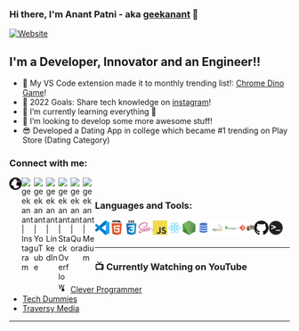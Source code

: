 ### Hi there, I'm Anant Patni - aka [geekanant][website] 👋

[![Website](https://img.shields.io/website?label=anantpatni.com&style=for-the-badge&url=https://www.anantpatni.com)](https://www.anantpatni.com)

## I'm a Developer, Innovator and an Engineer!!

- 🔭 My VS Code extension made it to monthly trending list!: [Chrome Dino Game][extension]!
- 🥅 2022 Goals: Share tech knowledge on [instagram][Instagram]!
- 🌱 I’m currently learning everything 🤣
- 👯 I’m looking to develop some more awesome stuff!
- 😎 Developed a Dating App in college which became #1 trending on Play Store (Dating Category)


### Connect with me:

[<img align="left" alt="anantpatni.com" width="22px" src="https://raw.githubusercontent.com/iconic/open-iconic/master/svg/globe.svg" />][website]
[<img align="left" alt="geekanant | Instagram" width="22px" src="https://cdn.jsdelivr.net/npm/simple-icons@v3/icons/instagram.svg" />][instagram]
[<img align="left" alt="geekanant | YouTube" width="22px" src="https://cdn.jsdelivr.net/npm/simple-icons@v3/icons/youtube.svg" />][youtube]
[<img align="left" alt="geekanant | LinkedIn" width="22px" src="https://cdn.jsdelivr.net/npm/simple-icons@v3/icons/linkedin.svg" />][linkedin]
[<img align="left" alt="geekanant | Stack Overflow" width="22px" src="https://cdn.jsdelivr.net/npm/simple-icons@v3/icons/stackoverflow.svg" />][stackoverflow]
[<img align="left" alt="geekanant | Quora" width="22px" src="https://cdn.jsdelivr.net/npm/simple-icons@v3/icons/quora.svg" />][quora]
[<img align="left" alt="geekanant | Medium" width="22px" src="https://cdn.jsdelivr.net/npm/simple-icons@v3/icons/medium.svg" />][medium]

<br />

### Languages and Tools:

<img align="left" alt="Visual Studio Code" width="26px" src="https://raw.githubusercontent.com/github/explore/80688e429a7d4ef2fca1e82350fe8e3517d3494d/topics/visual-studio-code/visual-studio-code.png" />
<img align="left" alt="HTML5" width="26px" src="https://raw.githubusercontent.com/github/explore/80688e429a7d4ef2fca1e82350fe8e3517d3494d/topics/html/html.png" />
<img align="left" alt="CSS3" width="26px" src="https://raw.githubusercontent.com/github/explore/80688e429a7d4ef2fca1e82350fe8e3517d3494d/topics/css/css.png" />
<img align="left" alt="Sass" width="26px" src="https://raw.githubusercontent.com/github/explore/80688e429a7d4ef2fca1e82350fe8e3517d3494d/topics/sass/sass.png" />
<img align="left" alt="JavaScript" width="26px" src="https://raw.githubusercontent.com/github/explore/80688e429a7d4ef2fca1e82350fe8e3517d3494d/topics/javascript/javascript.png" />
<img align="left" alt="React" width="26px" src="https://raw.githubusercontent.com/github/explore/80688e429a7d4ef2fca1e82350fe8e3517d3494d/topics/react/react.png" />
<img align="left" alt="Node.js" width="26px" src="https://raw.githubusercontent.com/github/explore/80688e429a7d4ef2fca1e82350fe8e3517d3494d/topics/nodejs/nodejs.png" />
<img align="left" alt="SQL" width="26px" src="https://raw.githubusercontent.com/github/explore/80688e429a7d4ef2fca1e82350fe8e3517d3494d/topics/sql/sql.png" />
<img align="left" alt="MySQL" width="26px" src="https://raw.githubusercontent.com/github/explore/80688e429a7d4ef2fca1e82350fe8e3517d3494d/topics/mysql/mysql.png" />
<img align="left" alt="MongoDB" width="26px" src="https://raw.githubusercontent.com/github/explore/80688e429a7d4ef2fca1e82350fe8e3517d3494d/topics/mongodb/mongodb.png" />
<img align="left" alt="Git" width="26px" src="https://raw.githubusercontent.com/github/explore/80688e429a7d4ef2fca1e82350fe8e3517d3494d/topics/git/git.png" />
<img align="left" alt="GitHub" width="26px" src="https://raw.githubusercontent.com/github/explore/78df643247d429f6cc873026c0622819ad797942/topics/github/github.png" />
<img align="left" alt="Terminal" width="26px" src="https://raw.githubusercontent.com/github/explore/80688e429a7d4ef2fca1e82350fe8e3517d3494d/topics/terminal/terminal.png" />

<br />
<br />

---

### 📺 Currently Watching on YouTube

<!-- YOUTUBE:START -->
- [Clever Programmer](https://www.youtube.com/channel/UCqrILQNl5Ed9Dz6CGMyvMTQ)
- [Tech Dummies](https://www.youtube.com/c/TechDummiesNarendraL/featured)
- [Traversy Media](https://www.youtube.com/channel/UC29ju8bIPH5as8OGnQzwJyA)


---

[website]: https://www.anantpatni.com
[instagram]: https://www.instagram.com/geekanant/
[extension]: https://marketplace.visualstudio.com/search?term=geekanant&target=VSCode&category=Other&sortBy=Relevance
[youtube]: https://www.youtube.com/channel/UCba8EopBAXKZKpmkgHWtOxw
[linkedin]: https://www.linkedin.com/in/anantpatni1/
[quora]: https://www.quora.com/profile/Anant-Patni-Geek-Anant
[stackoverflow]: https://stackoverflow.com/users/8826295/geekanant
[medium]: https://medium.com/@geekanant


